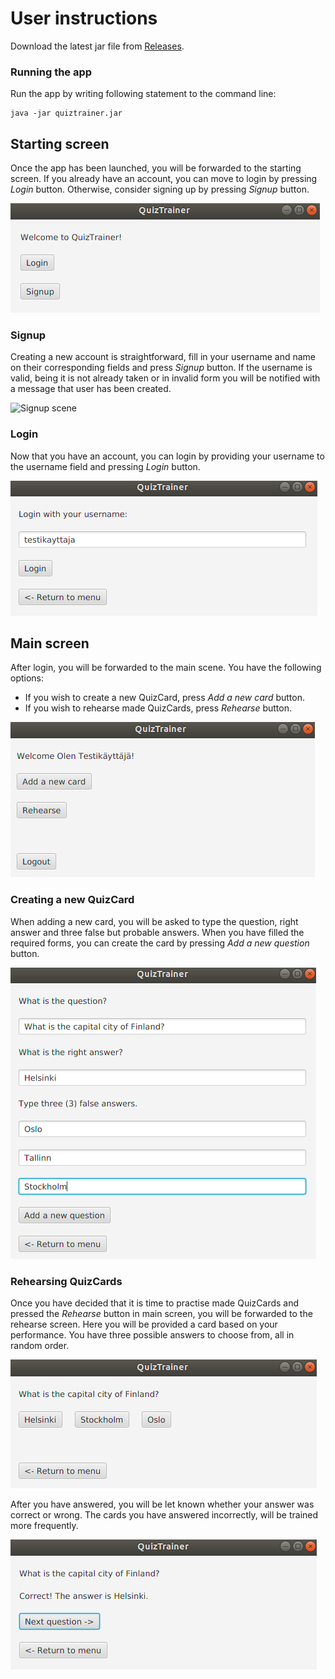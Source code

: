 # User instructions

Download the latest jar file from [Releases](https://github.com/tommise/ot-harjoitustyo/releases/).

### Running the app
Run the app by writing following statement to the command line:
```
java -jar quiztrainer.jar
```

## Starting screen
Once the app has been launched, you will be forwarded to the starting screen. If you already have an account, you can move to login by pressing _Login_ button. Otherwise, consider signing up by pressing _Signup_ button.

![Starting scene](images/starting_scene.png "Starting scene")

### Signup
Creating a new account is straightforward, fill in your username and name on their corresponding fields and press _Signup_ button. If the username is valid, being it is not already taken or in invalid form you will be notified with a message that user has been created.

![Signup scene](images/singup_scene.png "Signup scene")

### Login
Now that you have an account, you can login by providing your username to the username field and pressing _Login_ button.

![Login scene](images/login_scene.png "Login scene")

## Main screen

After login, you will be forwarded to the main scene. You have the following options:
- If you wish to create a new QuizCard, press _Add a new card_ button.
- If you wish to rehearse made QuizCards, press _Rehearse_ button.

![Main scene](images/main_scene.png "Main scene")

### Creating a new QuizCard
When adding a new card, you will be asked to type the question, right answer and three false but probable answers. When you have filled the required forms, you can create the card by pressing _Add a new question_ button.

![Adding a new card scene](images/addnewcard_scene.png "Adding a new card scene")

### Rehearsing QuizCards

Once you have decided that it is time to practise made QuizCards and pressed the _Rehearse_ button in main screen, you will be forwarded to the rehearse screen. Here you will be provided a card based on your performance. You have three possible answers to choose from, all in random order.

![Rehearse scene one](images/rehearse_scene1.png "Rehearse scene one")

After you have answered, you will be let known whether your answer was correct or wrong. The cards you have answered incorrectly, will be trained more frequently. 

![Rehearse scene two](images/rehearse_scene2.png "Rehearse scene two")
